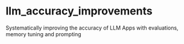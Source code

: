 # llm_accuracy_improvements
Systematically improving the accuracy of LLM Apps with evaluations, memory tuning and prompting
